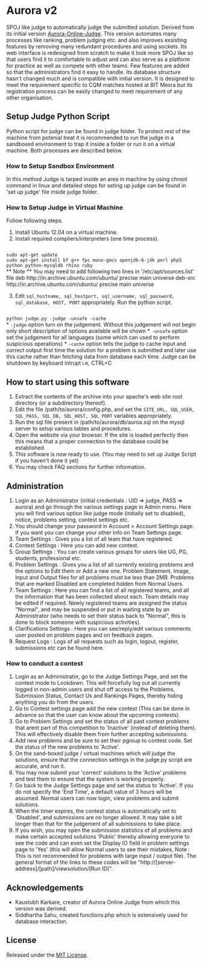 Aurora v2
=========

SPOJ like judge to automatically judge the submitted solution. Derived from its initial version [Aurora-Online-Judge](https://github.com/kaustubh-karkare/aurora-online-judge). This version automates many processes like ranking, problem judging etc. and also improves exsisting features by removing many redundant procedures and using sockets.
Its web interface is redesigned from scratch to make it look more SPOJ like so that users find it to comfortable to adjust and can also serve as a platform for practice as well as compete with other teams. Few features are added so that the administrators find it easy to handle.
Its database structure hasn't changed much and is compatible with initial version. It is designed to meet the requirement specific to CQM matches hosted at BIT Mesra but its registration process can be easily changed to meet requirement of any other organisation.

Setup Judge Python Script
-------------------------

Python script for judge can be found in judge folder. To protect rest of the machine from potenial treat it is recommended to run the judge in a sandboxed environment to trap it inside a folder or run it on a virtual machine. Both processes are described below.

### How to Setup Sandbox Environment
In this method Judge is tarped inside an area in machine by using chroot command in linux and detailed steps for seting up judge can be found in 'set up judge' file inside judge folder.

### How to Setup Judge in Virtual Machine 

Follow following steps.

1. Install Ubuntu 12.04 on a virtual machine.
2. Install required compliers/interpreters (one time process).
<code>
sudo apt-get update
sudo apt-get install bf g++ fpc mono-gmcs openjdk-6-jdk perl php5 python python-mysqldb rhino ruby
</code>
** Note **
You may need to add following two lines in '/etc/apt/sources.list' file
deb http://in.archive.ubuntu.com/ubuntu/ precise main universe 
deb-src http://in.archive.ubuntu.com/ubuntu/ precise main universe

3. Edit <code>sql_hostname, sql_hostport, sql_username, sql_password, sql_database, HOST, PORT</code> appropriately. Run the python script.
<code>
python judge.py -judge -unsafe -cache
</code>
	* <code>-judge</code> option turn on the judgement. Without this judgement will not begin only short description of options available will be shown
	* <code>-unsafe</code> option set the judgement for all languages (some which can used to perform suspicious operations)
	* <code>-cache</code> option tells the judge to cache input and correct output first time the solution for a problem is submitted and later use this cache rather than fetching data from database each time. Judge can be shutdown by keyboard intrupt i.e, CTRL+C

How to start using this software
--------------------------------

1. Extract the contents of the archive into your apache's web site root directory (or a subdirectory thereof).
2. Edit the file /path/to/aurora/config.php, and set the <code>SITE_URL, SQL_USER, SQL_PASS, SQL_DB, SQL_HOST, SQL_PORT</code> variables appropriately.
3. Run the sql file present in /path/to/aurora/db/auroa.sql on the mysql server to setup various tables and procedures.
4. Open the website via your browser. If the site is loaded perfectly then this means that a proper connection to the database could be established.
5. This software is now ready to use. (You may need to set up Judge Script if you haven't done it yet)
6. You may check FAQ sections for further information.

Administration
--------------

1. Login as an Administrator (initial credentials : UID => judge, PASS => aurora) and go through the various settings page in Admin menu. Here you will find various option like judge mode (initially set to disabled), notice, problems setting, contest settings etc.
2. You should change your password in Account > Account Settings page. If you want you can change your other info on Team Settings page.
3. Team Settings : Gives you a list of all team that have registered.
4. Contest Settings : Here you can add new contest.
5. Group Settings : You can create various groups for users like UG, PG, students, professional etc.
6. Problem Settings : Gives you a list of all currently existing problems and the options to Edit them or Add a new one. Problem Statement, Image, Input and Output files for all problems must be less than 2MB. Problems that are marked Disabled are completed hidden from Normal Users.
7. Team Settings : Here you can find a list of all registered teams, and all the information that has been collected about each. Team details may be edited if required. Newly registered teams are assigned the status "Normal", and may be suspended or put in waiting state by an Administrator (who needs to set their status back to "Normal", this is done to block someone with suspicious activities).
8. Clarifications Settings : Here you can see/reply/edit various comments user posted on problem pages and on feedback pages.
9. Request Logs : Logs of all requests such as login, logout, register, submissions etc can be found here.

### How to conduct a contest

1. Login as an Administrator, go to the Judge Settings Page, and set the contest mode to Lockdown. This will forcefully log out all currently logged in non-admin users and shut off access to the Problems, Submission Status, Contact Us and Rankings Pages, thereby hiding anything you do from the users.
2. Go to Contest settings page add the new contest (This can be done in advance so that the user can know about the upcoming contests).
3. Go to Problem Settings and set the status of all past contest problems that arent part of this competition to 'Inactive' (instead of deleting them). This will effectively disable them from further accepting submissions.
4. Add new problems and be sure to set their pgroup to contest code. Set the status of the new problems to 'Active'.
5. On the sand-boxed judge / virtual machines which will judge the solutions, ensure that the connection settings in the judge.py script are accurate, and run it.
6. You may now submit your 'correct' solutions to the 'Active' problems and test them to ensure that the system is working properly.
7. Go back to the Judge Settings page and set the status to 'Active'. If you do not specify the 'End Time', a default value of 3 hours will be assumed. Normal users can now login, view problems and submit solutions.
8. When the timer expires, the contest status is automatically set to 'Disabled', and submissions are no longer allowed. It may take a bit longer than that for the judgement of all submissions to take place.
9. If you wish, you may open the submission statistics of all problems and make certain accepted solutions 'Public' thereby allowing everyone to see the code and can even set the Display IO field in problem settings page to 'Yes' (this will allow Normal users to see their mistakes, Note : This is not recommended for problems with large input / output file). The general format of the links to these codes will be "http://[server-address]/[path]/viewsolution/[Run ID]".

Acknowledgements
----------------

* Kaustubh Karkare, creator of Aurora Online Judge from which this version was derived.
* Siddhartha Sahu, created functions.php which is extensively used for database interaction.

License
-------

Released under the [MIT License](http://opensource.org/licenses/MIT).
